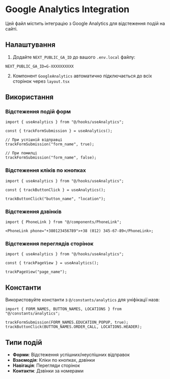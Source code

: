 # Google Analytics Integration

Цей файл містить інтеграцію з Google Analytics для відстеження подій на сайті.

## Налаштування

1. Додайте `NEXT_PUBLIC_GA_ID` до вашого `.env.local` файлу:

```env
NEXT_PUBLIC_GA_ID=G-XXXXXXXXXX
```

2. Компонент `GoogleAnalytics` автоматично підключається до всіх сторінок через `layout.tsx`

## Використання

### Відстеження подій форм

```tsx
import { useAnalytics } from "@/hooks/useAnalytics";

const { trackFormSubmission } = useAnalytics();

// При успішній відправці
trackFormSubmission("form_name", true);

// При помилці
trackFormSubmission("form_name", false);
```

### Відстеження кліків по кнопках

```tsx
import { useAnalytics } from "@/hooks/useAnalytics";

const { trackButtonClick } = useAnalytics();

trackButtonClick("button_name", "location");
```

### Відстеження дзвінків

```tsx
import { PhoneLink } from "@/components/PhoneLink";

<PhoneLink phone="+380123456789">+38 (012) 345-67-89</PhoneLink>;
```

### Відстеження переглядів сторінок

```tsx
import { useAnalytics } from "@/hooks/useAnalytics";

const { trackPageView } = useAnalytics();

trackPageView("page_name");
```

## Константи

Використовуйте константи з `@/constants/analytics` для уніфікації назв:

```tsx
import { FORM_NAMES, BUTTON_NAMES, LOCATIONS } from "@/constants/analytics";

trackFormSubmission(FORM_NAMES.EDUCATION_POPUP, true);
trackButtonClick(BUTTON_NAMES.ORDER_CALL, LOCATIONS.HEADER);
```

## Типи подій

- **Форми**: Відстеження успішних/неуспішних відправок
- **Взаємодія**: Кліки по кнопках, дзвінки
- **Навігація**: Перегляди сторінок
- **Контакти**: Дзвінки за номерами
